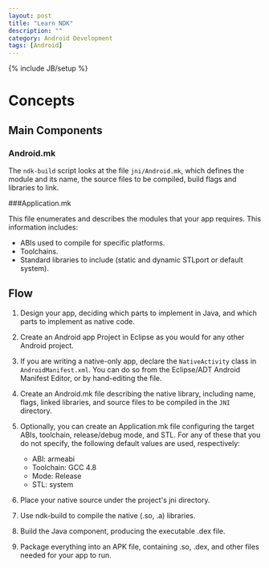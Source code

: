 ```yaml
---
layout: post
title: "Learn NDK"
description: ""
category: Android Development
tags: [Android]
---
```

{% include JB/setup %}

# Concepts

## Main Components

### Android.mk

The `ndk-build` script looks at the file `jni/Android.mk`, which defines the module and its name, the source files to be compiled, build flags and libraries to link.

###Application.mk 

This file enumerates and describes the modules that your app requires. This information includes:

- ABIs used to compile for specific platforms.
- Toolchains.
- Standard libraries to include (static and dynamic STLport or default system).

## Flow

1. Design your app, deciding which parts to implement in Java, and which parts to implement as native code.


2. Create an Android app Project in Eclipse as you would for any other Android project.

3. If you are writing a native-only app, declare the `NativeActivity` class in `AndroidManifest.xml`. You can do so from the Eclipse/ADT Android Manifest Editor, or by hand-editing the file. 

4. Create an Android.mk file describing the native library, including name, flags, linked libraries, and source files to be compiled in the `JNI` directory.

5. Optionally, you can create an Application.mk file configuring the target ABIs, toolchain, release/debug mode, and STL. For any of these that you do not specify, the following default values are used, respectively:
    - ABI: armeabi
    - Toolchain: GCC 4.8
    - Mode: Release
    - STL: system

6. Place your native source under the project's jni directory.

7. Use ndk-build to compile the native (.so, .a) libraries.

8. Build the Java component, producing the executable .dex file.

9. Package everything into an APK file, containing .so, .dex, and other files needed for your app to run.
